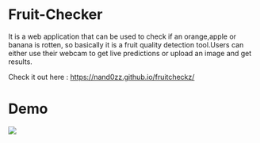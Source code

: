 # Fruit-Checker

It is a web application that can be used to check if an orange,apple or banana is rotten, so basically it is a fruit quality detection tool.Users can either use their webcam to get live predictions or upload an image and get results.

Check it out here : https://nand0zz.github.io/fruitcheckz/



# Demo

![](fruit_checker_demo.gif)
